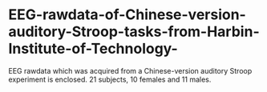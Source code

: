 # EEG-rawdata-of-Chinese-version-auditory-Stroop-tasks-from-Harbin-Institute-of-Technology-
EEG rawdata which was acquired from a Chinese-version auditory Stroop experiment is enclosed. 21 subjects, 10 females and 11 males.
